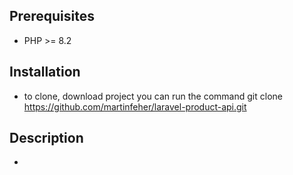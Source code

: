 ## Prerequisites
- PHP >= 8.2

## Installation
- to clone, download project you can run the command git clone https://github.com/martinfeher/laravel-product-api.git


## Description
- 